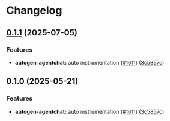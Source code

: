 # Changelog

## [0.1.1](https://github.com/kausmeows/openinference/compare/python-openinference-instrumentation-autogen-agentchat-v0.1.0...python-openinference-instrumentation-autogen-agentchat-v0.1.1) (2025-07-05)


### Features

* **autogen-agentchat:** auto instrumentation ([#1611](https://github.com/kausmeows/openinference/issues/1611)) ([3c5857c](https://github.com/kausmeows/openinference/commit/3c5857c2864c3b367888683d1fd470ec631c389f))

## 0.1.0 (2025-05-21)


### Features

* **autogen-agentchat:** auto instrumentation ([#1611](https://github.com/Arize-ai/openinference/issues/1611)) ([3c5857c](https://github.com/Arize-ai/openinference/commit/3c5857c2864c3b367888683d1fd470ec631c389f))

